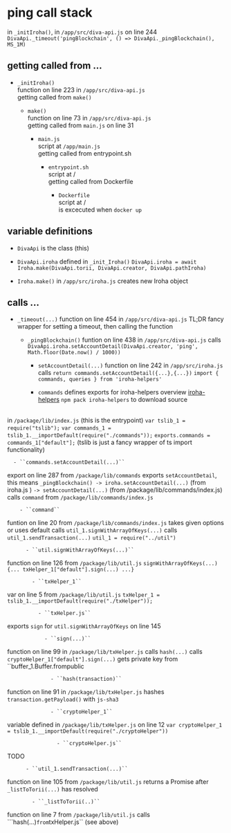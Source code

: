 # ping call stack

in ``_initIroha()``, in ``/app/src/diva-api.js`` on line 244
``DivaApi._timeout('pingBlockchain', () => DivaApi._pingBlockchain(), MS_1M)``


## getting called from ...

* ``_initIroha()``<br>
function on line 223 in ``/app/src/diva-api.js``<br>
getting called from ``make()``

  * ``make()``<br>
function on line 73 in ``/app/src/diva-api.js``<br>
getting called from ``main.js`` on line 31

    * ``main.js``<br>
script at ``/app/main.js``<br>
getting called from entrypoint.sh

      * ``entrypoint.sh``<br>
script at /<br>
getting called from Dockerfile

        * ``Dockerfile``<br>
script at /<br>
is excecuted when ``docker up``


## variable definitions

- ``DivaApi``
is the class (this)

- ``DivaApi.iroha``
defined in ``_init_Iroha()``
``DivaApi.iroha = await Iroha.make(DivaApi.torii, DivaApi.creator, DivaApi.pathIroha)``

- ``Iroha.make()``
in ``/app/src/iroha.js``
creates new Iroha object


## calls ...

- ``_timeout(...)``	
function on line 454 in ``/app/src/diva-api.js``
TL;DR fancy wrapper for setting a timeout, then calling the function

  - ``_pingBlockchain()``
funtion on line 438 in ``/app/src/diva-api.js``
calls  ``DivaApi.iroha.setAccountDetail(DivaApi.creator, 'ping', Math.floor(Date.now() / 1000))``

    - ``setAccountDetail(...)``
function on line 242 in ``/app/src/iroha.js``
calls ``return commands.setAccountDetail({...},{...})``
``import { commands, queries } from 'iroha-helpers'``

    - ``commands``
defines exports for iroha-helpers
overview [iroha-helpers](https://www.npmjs.com/package/iroha-helpers#commands)
``npm pack iroha-helpers`` to download source<br><br>

in ``/package/lib/index.js`` (this is the entrypoint)
``var tslib_1 = require("tslib");``
``var commands_1 = tslib_1.__importDefault(require("./commands"));``
``exports.commands = commands_1["default"];``
(tslib is just a fancy wrapper of ts import functionality)

      - ``commands.setAccountDetail(...)``
export on line 287 from ``/package/lib/commands``
exports ``setAccountDetail``, this means ``_pingBlockchain() -> iroha.setAccountDetail(...)`` (from iroha.js ) ``-> setAccountDetail(...)`` (from  /package/lib/commands/index.js)
calls ``command`` from ``/package/lib/commands/index.js``

        - ``command`` 
funtion on line 20 from ``/package/lib/commands/index.js``
takes given options or uses default
calls ``util_1.signWithArrayOfKeys(...)``
calls ``util_1.sendTransaction(...)``
``util_1 = require("../util")``

          - ``util.signWithArrayOfKeys(...)``
function on line 126 from ``/package/lib/util.js``
``signWithArrayOfKeys(...) {... txHelper_1["default"].sign(...) ...}`` 

            - ``txHelper_1``
var on line 5 from ``/package/lib/util.js``
``txHelper_1 = tslib_1.__importDefault(require("./txHelper"));``

              - ``txHelper.js``
exports ``sign`` for ``util.signWithArrayOfKeys`` on line 145

                - ``sign(...)``
function on line 99 in ``/package/lib/txHelper.js``
calls ``hash(...)``
calls ``cryptoHelper_1["default"].sign(...)``
gets private key from ``buffer_1.Buffer.frompublic

                  - ``hash(transaction)``
function on line 91 in ``/package/lib/txHelper.js``
hashes ``transaction.getPayload()`` with ``js-sha3``

                  - ``cryptoHelper_1``
variable defined in ``/package/lib/txHelper.js`` on line 12
``var cryptoHelper_1 = tslib_1.__importDefault(require("./cryptoHelper"))``


                    - ``cryptoHelper.js``
TODO

          - ``util_1.sendTransaction(...)``
function on line 105 from ``/package/lib/util.js``
returns a Promise after ``_listToTorii(...)`` has resolved

            - ``_listToTorii(..)``
function on line 7 from ``/package/lib/util.js``
calls ```hash(...)`` from ``txHelper.js`` (see above)



			






 

